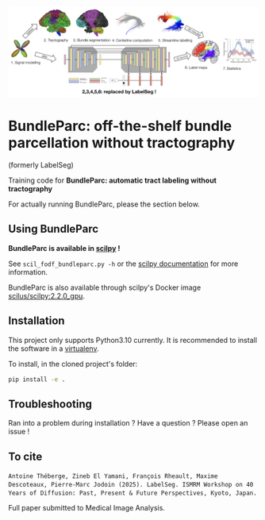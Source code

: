 ![BundleParc](header.png)

# BundleParc: off-the-shelf bundle parcellation without tractography

(formerly LabelSeg)

Training code for __BundleParc: automatic tract labeling without tractography__

For actually running BundleParc, please the section below.

## Using BundleParc

__BundleParc is available in [scilpy](https://github.com/scilus/scilpy) !__

See `scil_fodf_bundleparc.py -h` or the [scilpy documentation](https://scilpy.readthedocs.io/en/latest/scripts/scil_fodf_bundleparc.html) for more information.

BundleParc is also available through scilpy's Docker image [scilus/scilpy:2.2.0_gpu](https://hub.docker.com/r/scilus/scilpy).

## Installation

This project only supports Python3.10 currently. It is recommended to install the software in a [virtualenv](https://virtualenv.pypa.io/en/latest/).

To install, in the cloned project's folder:

```bash
pip install -e .
```

## Troubleshooting

Ran into a problem during installation ? Have a question ? Please open an issue !

## To cite

```Antoine Théberge, Zineb El Yamani, François Rheault, Maxime Descoteaux, Pierre-Marc Jodoin (2025). LabelSeg. ISMRM Workshop on 40 Years of Diffusion: Past, Present & Future Perspectives, Kyoto, Japan.```

Full paper submitted to Medical Image Analysis.
